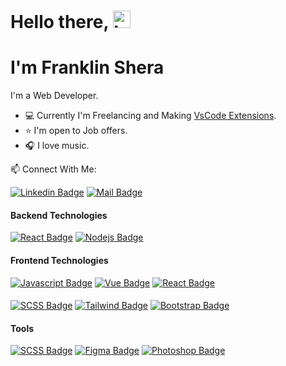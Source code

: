 # Hello there, <img src="https://user-images.githubusercontent.com/1303154/88677602-1635ba80-d120-11ea-84d8-d263ba5fc3c0.gif" width="28px" alt="hi">
# I'm Franklin Shera 

I'm  a Web Developer.

- :computer: Currently I'm Freelancing and Making [VsCode Extensions](https://marketplace.visualstudio.com/items?itemName=FranklinShera.vscodelaraveldocs).
- :star: I'm open to Job offers.
- :headphones: I love music.

:mailbox: Connect With Me:

 [![Linkedin Badge](https://img.shields.io/badge/-franklinshera-0e76a8?style=flat&labelColor=0e76a8&logo=linkedin&logoColor=white)](https://www.linkedin.com/in/franklinshera/) [![Mail Badge](https://img.shields.io/badge/-FranklinShera-c0392b?style=flat&labelColor=c0392b&logo=gmail&logoColor=white)](mailto:fshera96@gmail.com)




#### Backend Technologies

[![React Badge](https://img.shields.io/badge/-Laravel-FF2D20?style=for-the-badge&labelColor=white&logo=laravel&logoColor=FF2D20)](#) [![Nodejs Badge](https://img.shields.io/badge/-Nodejs-74AB63?style=for-the-badge&labelColor=FFFFFF&logo=node.js&logoColor=74AB63)](#) 


#### Frontend Technologies
[![Javascript Badge](https://img.shields.io/badge/-Javascript-F7DF1E?style=for-the-badge&labelColor=black&logo=javascript&logoColor=F7DF1E)](#)
[![Vue Badge](https://img.shields.io/badge/-Vue-3FB27F?style=for-the-badge&labelColor=white&logo=vue.js&logoColor=3FB27F)](#)
 [![React Badge](https://img.shields.io/badge/-React-61DAFB?style=for-the-badge&labelColor=20232A&logo=react&logoColor=61DAFB)](#)  

####
[![SCSS Badge](https://img.shields.io/badge/-SCSS-CD6698?style=for-the-badge&labelColor=white&logo=sass&logoColor=CD6698)](#) [![Tailwind Badge](https://img.shields.io/badge/-TailwindCss-06B6D4?style=for-the-badge&labelColor=white&logo=tailwindcss&logoColor=06B6D4)](#)  [![Bootstrap Badge](https://img.shields.io/badge/-Bootstrap-white?style=for-the-badge&labelColor=7952B3&logo=bootstrap&logoColor=white)](#)

#### Tools
[![SCSS Badge](https://img.shields.io/badge/-AdobeXD-450135?style=for-the-badge&labelColor=white&logo=adobexd&logoColor=450135)](#) [![Figma Badge](https://img.shields.io/badge/-Figma-A259FF?style=for-the-badge&labelColor=white&logo=figma&logoColor=A259FF)](#)  [![Photoshop Badge](https://img.shields.io/badge/-Photoshop-2FA3F7?style=for-the-badge&labelColor=white&logo=adobephotoshop&logoColor=001D34)](#)


